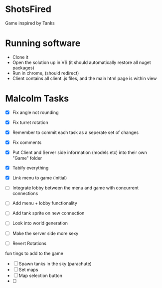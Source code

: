 # ShotsFired
Game inspired by Tanks

# Running software
- Clone it
- Open the solution up in VS (it should automatically restore all nuget packages)
- Run in chrome, (should redirect)
- Client contains all client .js files, and the main html page is within view


# Malcolm Tasks
- [x] Fix angle not rounding
- [x] Fix turret rotation
- [x] Remember to commit each task as a seperate set of changes
- [x] Fix comments
- [x] Put Client and Server side information (models etc) into their own "Game" folder
- [x] Tabify everything
- [x] Link menu to game (initial)
- [ ] Integrate lobby between the menu and game with concurrent connections
- [ ] Add menu + lobby functionality
- [ ] Add tank sprite on new connection
- [ ] Look into world generation
- [ ] Make the server side more sexy
- [ ] Revert Rotations


fun tings to add to the game
- [ ] Spawn tanks in the sky (parachute)
- [ ] Set maps
- [ ] Map selection button
- [ ] 
